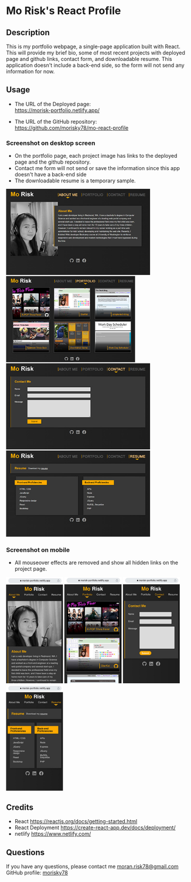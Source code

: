 # Mo Risk's React Profile

## Description
This is my portfolio webpage, a single-page application built with React. This will provide my brief bio, some of most recent projects with deployed page and github links, contact form, and downloadable resume. This application doesn't include a back-end side, so the form will not send any information for now.

## Usage
- The URL of the Deployed page:  
https://morisk-portfolio.netlify.app/

- The URL of the GitHub repository:  
https://github.com/morisky78/mo-react-profile


### Screenshot on desktop screen
- On the portfolio page, each project image has links to the deployed page and the github repository. 
- Contact me form will not send or save the information since this app doesn't have a back-end side
- The downloadable resume is a temporary sample.   
<img src="public/images/ss01.jpg" height="235" alt="Screenshot of about me">
<img src="public/images/ss02-01.jpg" height="235" alt="Screenshot of projects"> 
<img src="public/images/ss03.jpg" height="235" alt="Screenshot of contact"> 
<img src="public/images/ss04.jpg" height="235" alt="Screenshot of resume"> 

### Screenshot on mobile
- All mouseover effects are removed and show all hidden links on the project page.  
<img src="public/images/ms01.jpg" height="290" alt="Screenshot of about me">
<img src="public/images/ms02.jpg" height="290" alt="Screenshot of projects"> 
<img src="public/images/ms03.jpg" height="290" alt="Screenshot of contact"> 
<img src="public/images/ms04.jpg" height="290" alt="Screenshot of resume"> 

## Credits
- React
https://reactjs.org/docs/getting-started.html
- React Deployment
https://create-react-app.dev/docs/deployment/
- netlify
https://www.netlify.com/

## Questions
If you have any questions, please contact me moran.risk78@gmail.com  
GitHub  profile: [morisky78](https://github.com/morisky78)